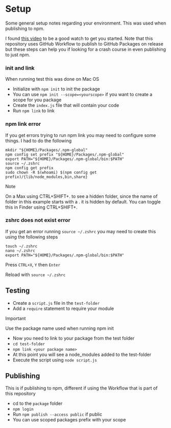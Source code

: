 # Setup

Some general setup notes regarding your environment. This was used when publishing to npm. 

I found [this video](https://www.youtube.com/watch?v=J4b_T-qH3BY) to be a good watch to get you started. Note that this repository uses GitHub Workflow to publish to GitHub Packages on release but these steps can help you if looking for a crash course in even publishing to just npm.

### init and link 

When running test this was done on Mac OS

- Initialize with `npm init` to init the package
- You can use `npm init --scope=<yourscope>` if you want to create a scope for you package
- Create the `index.js` file that will contain your code
- Run `npm link` to link

### npm link error 

If you get errors trying to run npm link you may need to configure some things. I had to do the following

```command
mkdir "${HOME}/Packages/.npm-global"
npm config set prefix "${HOME}/Packages/.npm-global"
export PATH="${HOME}/Packages/.npm-global/bin:$PATH"
source ~/.zshrc
npm config get prefix
sudo chown -R $(whoami) $(npm config get prefix)/{lib/node_modules,bin,share}
```

> [!NOTE]
> On a Max using CTRL+SHIFT+. to see a hidden folder, since the name of folder in this example starts with a . it is hidden by default. You can toggle this in Finder using CTRL+SHIFT+.

### zshrc does not exist error 

If you get an error running `source ~/.zshrc` you may need to create this using the following steps

```command
touch ~/.zshrc
nano ~/.zshrc
export PATH="${HOME}/Packages/.npm-global/bin:$PATH"
```

Press `CTRL+X`, `Y` then `Enter`

Reload with `source ~/.zshrc`

## Testing

- Create a `script.js` file in the `test-folder`
- Add a `require` statement to require your module

> [!IMPORTANT]
> Use the package name used when running npm init

- Now you need to link to your package from the test folder
- `cd test-folder`
- `npm link <your package name>`
- At this point you will see a node_modules added to the test-folder
- Execute the script using `node script.js`

## Publishing

This is if publishing to npm, different if using the Workflow that is part of this repository

- cd to the `package` folder
- `npm login`
- Run `npm publish --access public` if public
- You can use scoped packages prefix with your scope  
